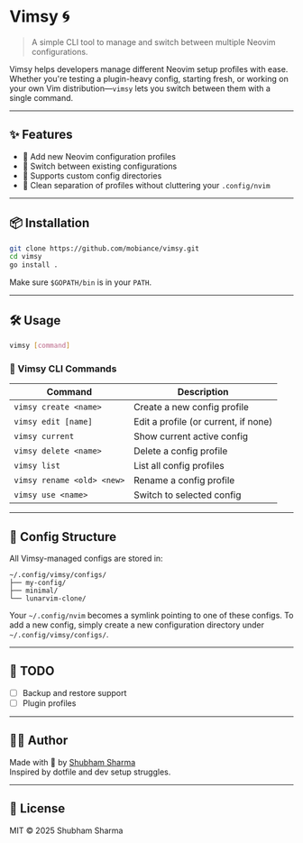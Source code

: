 # Vimsy 🌀

> A simple CLI tool to manage and switch between multiple Neovim configurations.

Vimsy helps developers manage different Neovim setup profiles with ease. Whether you're testing a plugin-heavy config, starting fresh, or working on your own Vim distribution—`vimsy` lets you switch between them with a single command.

---

## ✨ Features

- 🔧 Add new Neovim configuration profiles
- 🔀 Switch between existing configurations
- 📁 Supports custom config directories
- 🧹 Clean separation of profiles without cluttering your `.config/nvim`

---

## 📦 Installation

```bash
git clone https://github.com/mobiance/vimsy.git
cd vimsy
go install .
```

Make sure `$GOPATH/bin` is in your `PATH`.

---

## 🛠 Usage

```bash
vimsy [command]
```

###  Vimsy CLI Commands

| Command                        | Description                         |
|--------------------------------|-------------------------------------|
|`vimsy create <name>`          | Create a new config profile         |
|`vimsy edit [name]`            | Edit a profile (or current, if none)|
|`vimsy current`                | Show current active config          |
|`vimsy delete <name>`          | Delete a config profile             |
|`vimsy list`                   | List all config profiles            |
|`vimsy rename <old> <new>`     | Rename a config profile             |
|`vimsy use <name>`          | Switch to selected config           |

---

## 📂 Config Structure

All Vimsy-managed configs are stored in:

```
~/.config/vimsy/configs/
├── my-config/
├── minimal/
└── lunarvim-clone/
```

Your `~/.config/nvim` becomes a symlink pointing to one of these configs.
To add a new config, simply create a new configuration directory under `~/.config/vimsy/configs/`.

---

## 🧪 TODO

- [ ] Backup and restore support
- [ ] Plugin profiles

---

## 👨‍💻 Author

Made with 💙 by [Shubham Sharma](https://github.com/mobiance)  
Inspired by dotfile and dev setup struggles.

---

## 🪪 License

MIT © 2025 Shubham Sharma
